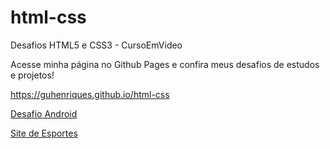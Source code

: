# html-css
 Desafios HTML5 e CSS3 - CursoEmVideo
 
 
 Acesse minha página no Github Pages e confira meus desafios de estudos e projetos!

 https://guhenriques.github.io/html-css

<a href="desafios/d010/android.html">Desafio Android</a>

<a href="desafios/mycreation/esportes/index.html">Site de Esportes</a>
